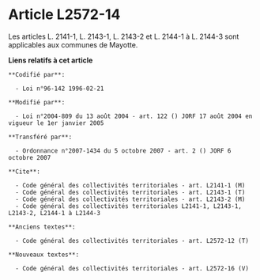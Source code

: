 # Article L2572-14

Les articles L. 2141-1, L. 2143-1, L. 2143-2 et L. 2144-1 à L. 2144-3 sont applicables aux communes de Mayotte.

**Liens relatifs à cet article**

	**Codifié par**:

	  - Loi n°96-142 1996-02-21

	**Modifié par**:

	  - Loi n°2004-809 du 13 août 2004 - art. 122 () JORF 17 août 2004 en vigueur le 1er janvier 2005

	**Transféré par**:

	  - Ordonnance n°2007-1434 du 5 octobre 2007 - art. 2 () JORF 6 octobre 2007

	**Cite**:

	  - Code général des collectivités territoriales - art. L2141-1 (M)
	  - Code général des collectivités territoriales - art. L2143-1 (T)
	  - Code général des collectivités territoriales - art. L2143-2 (M)
	  - Code général des collectivités territoriales L2141-1, L2143-1, L2143-2, L2144-1 à L2144-3

	**Anciens textes**:

	  - Code général des collectivités territoriales - art. L2572-12 (T)

	**Nouveaux textes**:

	  - Code général des collectivités territoriales - art. L2572-16 (V)
